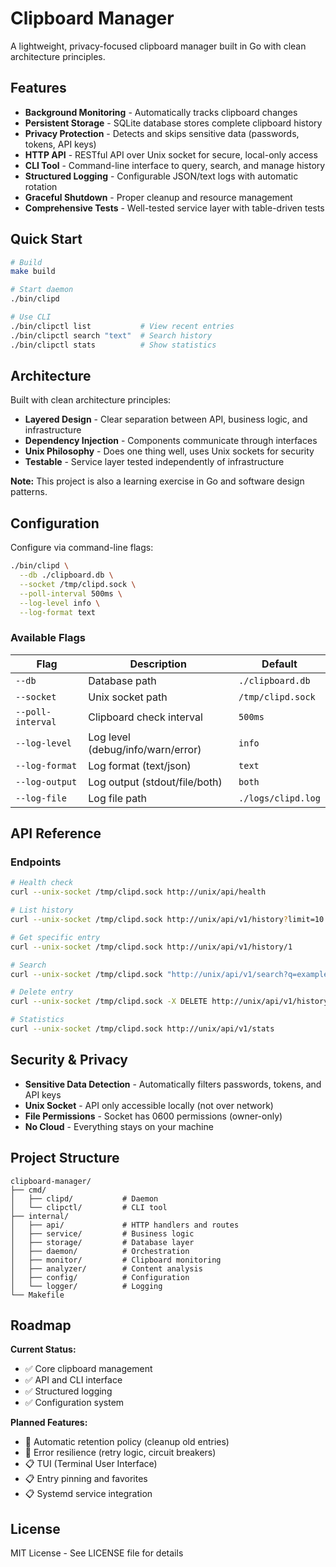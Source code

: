 # Clipboard Manager

A lightweight, privacy-focused clipboard manager built in Go with clean architecture principles.

## Features

- **Background Monitoring** - Automatically tracks clipboard changes
- **Persistent Storage** - SQLite database stores complete clipboard history
- **Privacy Protection** - Detects and skips sensitive data (passwords, tokens, API keys)
- **HTTP API** - RESTful API over Unix socket for secure, local-only access
- **CLI Tool** - Command-line interface to query, search, and manage history
- **Structured Logging** - Configurable JSON/text logs with automatic rotation
- **Graceful Shutdown** - Proper cleanup and resource management
- **Comprehensive Tests** - Well-tested service layer with table-driven tests

## Quick Start

```bash
# Build
make build

# Start daemon
./bin/clipd

# Use CLI
./bin/clipctl list           # View recent entries
./bin/clipctl search "text"  # Search history
./bin/clipctl stats          # Show statistics
```

## Architecture

Built with clean architecture principles:

- **Layered Design** - Clear separation between API, business logic, and infrastructure
- **Dependency Injection** - Components communicate through interfaces
- **Unix Philosophy** - Does one thing well, uses Unix sockets for security
- **Testable** - Service layer tested independently of infrastructure

**Note:** This project is also a learning exercise in Go and software design patterns.

## Configuration

Configure via command-line flags:

```bash
./bin/clipd \
  --db ./clipboard.db \
  --socket /tmp/clipd.sock \
  --poll-interval 500ms \
  --log-level info \
  --log-format text
```

### Available Flags

| Flag              | Description                       | Default            |
| ----------------- | --------------------------------- | ------------------ |
| `--db`            | Database path                     | `./clipboard.db`   |
| `--socket`        | Unix socket path                  | `/tmp/clipd.sock`  |
| `--poll-interval` | Clipboard check interval          | `500ms`            |
| `--log-level`     | Log level (debug/info/warn/error) | `info`             |
| `--log-format`    | Log format (text/json)            | `text`             |
| `--log-output`    | Log output (stdout/file/both)     | `both`             |
| `--log-file`      | Log file path                     | `./logs/clipd.log` |

## API Reference

### Endpoints

```bash
# Health check
curl --unix-socket /tmp/clipd.sock http://unix/api/health

# List history
curl --unix-socket /tmp/clipd.sock http://unix/api/v1/history?limit=10

# Get specific entry
curl --unix-socket /tmp/clipd.sock http://unix/api/v1/history/1

# Search
curl --unix-socket /tmp/clipd.sock "http://unix/api/v1/search?q=example"

# Delete entry
curl --unix-socket /tmp/clipd.sock -X DELETE http://unix/api/v1/history/1

# Statistics
curl --unix-socket /tmp/clipd.sock http://unix/api/v1/stats
```

## Security & Privacy

- **Sensitive Data Detection** - Automatically filters passwords, tokens, and API keys
- **Unix Socket** - API only accessible locally (not over network)
- **File Permissions** - Socket has 0600 permissions (owner-only)
- **No Cloud** - Everything stays on your machine

## Project Structure

```
clipboard-manager/
├── cmd/
│   ├── clipd/           # Daemon
│   └── clipctl/         # CLI tool
├── internal/
│   ├── api/             # HTTP handlers and routes
│   ├── service/         # Business logic
│   ├── storage/         # Database layer
│   ├── daemon/          # Orchestration
│   ├── monitor/         # Clipboard monitoring
│   ├── analyzer/        # Content analysis
│   ├── config/          # Configuration
│   └── logger/          # Logging
└── Makefile
```

## Roadmap

**Current Status:**

- ✅ Core clipboard management
- ✅ API and CLI interface
- ✅ Structured logging
- ✅ Configuration system

**Planned Features:**

- 🔄 Automatic retention policy (cleanup old entries)
- 🔄 Error resilience (retry logic, circuit breakers)
- 📋 TUI (Terminal User Interface)
- 📋 Entry pinning and favorites
- 📋 Systemd service integration

## License

MIT License - See LICENSE file for details
